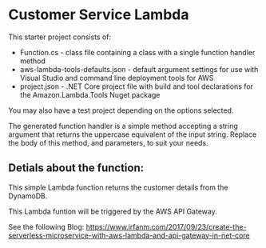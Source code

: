 # Customer Service Lambda 

This starter project consists of:
* Function.cs - class file containing a class with a single function handler method
* aws-lambda-tools-defaults.json - default argument settings for use with Visual Studio and command line deployment tools for AWS
* project.json - .NET Core project file with build and tool declarations for the Amazon.Lambda.Tools Nuget package

You may also have a test project depending on the options selected. 

The generated function handler is a simple method accepting a string argument that returns the uppercase equivalent of the input string. Replace the body of this method, and parameters, to suit your needs. 

## Detials about the function:

This simple Lambda function returns the customer details from the DynamoDB.

This Lambda funtion will be triggered by the AWS API Gateway. 

See the following Blog:
https://www.irfanm.com/2017/09/23/create-the-serverless-microservice-with-aws-lambda-and-api-gateway-in-net-core

